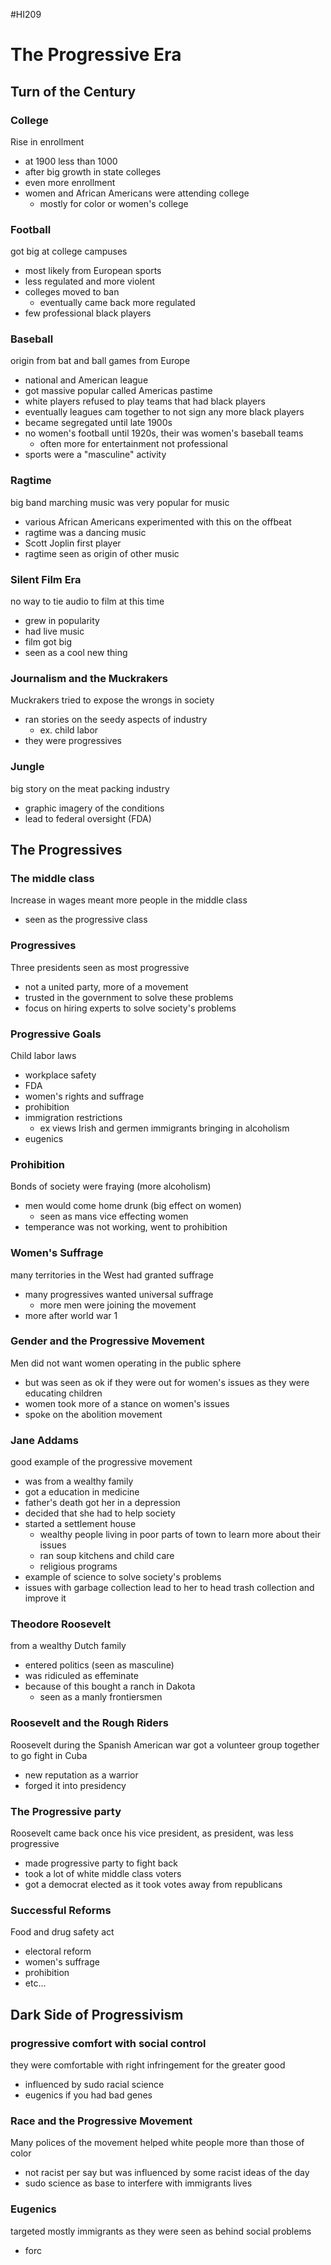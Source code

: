#HI209 

# The Progressive Era

## Turn of the Century

### College

Rise in enrollment
- at 1900 less than 1000
- after big growth in state colleges
- even more enrollment
- women and African Americans were attending college
	- mostly for color or women's college

### Football

got big at college campuses
- most likely from European sports
- less regulated and more violent
- colleges moved to ban
	- eventually came back more regulated
- few professional black players 

### Baseball

origin from bat and ball games from Europe
- national and American league
- got massive popular called Americas pastime
- white players refused to play teams that had black players
- eventually leagues cam together to not sign any more black players
- became segregated until late 1900s
- no women's football until 1920s, their was women's baseball teams
	- often more for entertainment not professional
- sports were a "masculine" activity

### Ragtime

big band marching music was very popular for music
- various African Americans experimented with this on the offbeat
- ragtime was a dancing music
- Scott Joplin first player
- ragtime seen as origin of other music

### Silent Film Era

no way to tie audio to film at this time
- grew in popularity
- had live music
- film got big
- seen as a cool new thing

### Journalism and the Muckrakers

Muckrakers tried to expose the wrongs in society
- ran stories on the seedy aspects of industry
	- ex. child labor
- they were progressives

### Jungle

big story on the meat packing industry
- graphic imagery of the conditions
- lead to federal oversight (FDA)

## The Progressives

### The middle class

Increase in wages meant more people in the middle class
- seen as the progressive class

### Progressives

Three presidents seen as most progressive
- not a united party, more of a movement 
- trusted in the government to solve these problems
- focus on hiring experts to solve society's problems

### Progressive Goals

Child labor laws
- workplace safety
- FDA
- women's rights and suffrage
- prohibition
- immigration restrictions
	- ex views Irish and germen immigrants bringing in alcoholism
- eugenics

### Prohibition

Bonds of society were fraying (more alcoholism)
- men would come home drunk (big effect on women)
	- seen as mans vice effecting women
- temperance was not working, went to prohibition

### Women's Suffrage

many territories in the West had granted suffrage
- many progressives wanted universal suffrage
	- more men were joining the movement
- more after world war 1

### Gender and the Progressive Movement

Men did not want women operating in the public sphere
- but was seen as ok if they were out for women's issues as they were educating children
- women took more of a stance on women's issues
- spoke on the abolition movement

### Jane Addams

good example of the progressive movement
- was from a wealthy family
- got a education in medicine
- father's death got her in a depression
- decided that she had to help society
- started a settlement house
	- wealthy people living in poor parts of town to learn more about their issues
	- ran soup kitchens and child care
	- religious programs
- example of science to solve society's problems
- issues with garbage collection lead to her to head trash collection and improve it

### Theodore Roosevelt

from a wealthy Dutch family
- entered politics (seen as masculine)
- was ridiculed as effeminate
- because of this bought a ranch in Dakota
	- seen as a manly frontiersmen

### Roosevelt and the Rough Riders

Roosevelt during the Spanish American war got a volunteer group together to go fight in Cuba
- new reputation as a warrior
- forged it into presidency

### The Progressive party

Roosevelt came back once his vice president, as president, was less progressive
- made progressive party to fight back
- took a lot of white middle class voters
- got a democrat elected as it took votes away from republicans

### Successful Reforms

Food and drug safety act
- electoral reform
- women's suffrage
- prohibition 
- etc...

## Dark Side of Progressivism

### progressive comfort with social control

they were comfortable with right infringement for the greater good
- influenced by sudo racial science
- eugenics if you had bad genes

### Race and the Progressive Movement

Many polices of the movement helped white people more than those of color
- not racist per say but was influenced by some racist ideas of the day
- sudo science as base to interfere with immigrants lives

### Eugenics

targeted mostly immigrants as they were seen as behind social problems
- forc